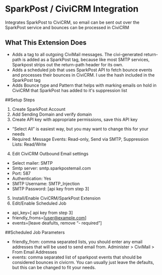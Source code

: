 # SparkPost / CiviCRM Integration
Integrates SparkPost to CiviCRM, so email can be sent out over the SparkPost service and bounces can be processed in CiviCRM

## What This Extension Does
* Adds a tag to all outgoing CiviMail messages. The civi-generated return-path is added as a SparkPost tag, because like most SMTP services, Sparkpost strips out the return-path header for its own.
* Adds a scheduled job that uses SparkPost API to fetch bounce events and processes their bounces in CiviCRM. I use the hash included in the SparkPost tag
* Adds Bounce type and Pattern that helps with marking emails on hold in CiviCRM that SparkPost has added to it's suppression list

##Setup Steps
1. Create SparkPost Account
2.	Add Sending Domain and verify domain
3.	Create API key with appropriate permissions, save this API key
  * “Select All” is easiest way, but you may want to change this for your needs
  * Required: Message Events: Read-only, Send via SMTP, Suppression Lists: Read/Write
4.	Edit CiviCRM Outbound Email settings
  * Select mailer: SMTP
  * Smtp server: smtp.sparkpostemail.com
  * Port: 587
  * Authentication: Yes
  * SMTP Username: SMTP_Injection
  * SMTP Password: [api key from step 3]
5.	Install/Enable CiviCRM/SparkPost Extension
6.	Edit/Enable Scheduled Job
  * api_key=[ api key from step 3]
  * friendly_froms=[user@example.com]
  * events=[leave deafults, remove “- required”]   

##Scheduled Job Parameters  
* friendly_from: comma separated lists, you should enter any email addresses that will be used to send email from. 
Administer > CiviMail > From Email Addresses
* events: comma separated list of sparkpost events that should be considered bounces in civicrm. You can usually just leave the defaults, but this can be changed to fit your needs. 


